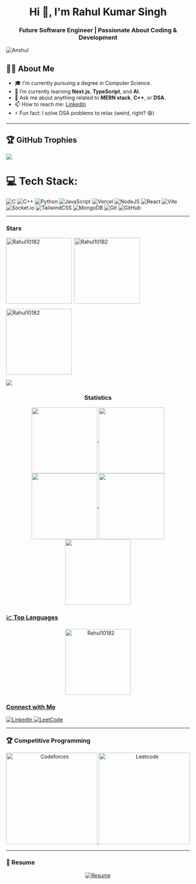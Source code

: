 <h1 align="center">Hi 👋, I'm Rahul Kumar Singh</h1>
<h3 align="center">Future Software Engineer | Passionate About Coding & Development</h3>

<p align="left"> 
  <img src="https://komarev.com/ghpvc/?username=Rahul10182&label=Profile%20views&color=0e75b6&style=flat" alt="Anshul" /> 
</p>

## 🙋‍♂️ About Me

- 🎓 I'm currently pursuing a degree in Computer Science.
- 🌱 I’m currently learning **Next.js**, **TypeScript**, and **AI**.
- 💬 Ask me about anything related to **MERN stack**, **C++**, or **DSA**.
- 📫 How to reach me: [LinkedIn](https://www.linkedin.com/in/rahul-kumar-singh-3054862a6/)
- ⚡ Fun fact: I solve DSA problems to relax (weird, right? 😄)

---
## 🏆 GitHub Trophies
![](https://github-profile-trophy.vercel.app/?username=Rahul10182&theme=default&no-frame=true&no-bg=false&margin-w=4)

# 💻 Tech Stack:
![C](https://img.shields.io/badge/c-%2300599C.svg?style=flat&logo=c&logoColor=white) 
![C++](https://img.shields.io/badge/c++-%2300599C.svg?style=flat&logo=c%2B%2B&logoColor=white) 
![Python](https://img.shields.io/badge/python-3670A0?style=flat&logo=python&logoColor=ffdd54) 
![JavaScript](https://img.shields.io/badge/javascript-%23323330.svg?style=flat&logo=javascript&logoColor=%23F7DF1E) 
![Vercel](https://img.shields.io/badge/vercel-%23000000.svg?style=flat&logo=vercel&logoColor=white) 
![NodeJS](https://img.shields.io/badge/node.js-6DA55F?style=flat&logo=node.js&logoColor=white) 
![React](https://img.shields.io/badge/react-%2320232a.svg?style=flat&logo=react&logoColor=%2361DAFB) 
![Vite](https://img.shields.io/badge/vite-%23646CFF.svg?style=flat&logo=vite&logoColor=white) 
![Socket.io](https://img.shields.io/badge/Socket.io-black?style=flat&logo=socket.io&badgeColor=010101) 
![TailwindCSS](https://img.shields.io/badge/tailwindcss-%2338B2AC.svg?style=flat&logo=tailwind-css&logoColor=white) 
![MongoDB](https://img.shields.io/badge/MongoDB-%234ea94b.svg?style=flat&logo=mongodb&logoColor=white)
![Git](https://img.shields.io/badge/git-%23F05033.svg?style=flat&logo=git&logoColor=white) 
![GitHub](https://img.shields.io/badge/github-%23121011.svg?style=flat&logo=github&logoColor=white)

---

<h3 align="left">Stars</h3>
<img align="left" height="180em" src="https://github-readme-stats.vercel.app/api/top-langs/?username=Rahul10182&layout=compact&theme=vision-friendly-dark&include_all_commits=true&count_private=true" alt="Rahul10182" />

<p>&nbsp;<img align="center" height="180em" src="https://github-readme-stats.vercel.app/api?username=Rahul10182&theme=calm_pink&hide_border=false&include_all_commits=true&count_private=true" alt="Rahul10182" /></p>

<p><img align="center" height="180em" src="https://github-readme-streak-stats.herokuapp.com/?user=Rahul10182&theme=vue-dark" alt="Rahul10182" /></p>

<img src="https://user-images.githubusercontent.com/73097560/115834477-dbab4500-a447-11eb-908a-139a6edaec5c.gif"><h3 align="center">Statistics</h3>
<div align="center">
<a href="https://github.com/Rahul10182">
<img align="center" src="http://github-profile-summary-cards.vercel.app/api/cards/stats?username=Rahul10182&theme=2077" height="180em" />
<img align="center" src="http://github-profile-summary-cards.vercel.app/api/cards/most-commit-language?username=Rahul10182&theme=2077" height="180em" />
<img align="center" src="http://github-profile-summary-cards.vercel.app/api/cards/repos-per-language?username=Rahul10182&theme=2077" height="180em" />
<img align="center" src="http://github-profile-summary-cards.vercel.app/api/cards/productive-time?username=Rahul10182&theme=2077" height="180em" />
<img align="center" src="http://github-profile-summary-cards.vercel.app/api/cards/profile-details?username=Rahul10182&theme=2077" height="180em" />
</div>

<h3 align="left">📈 Top Languages</h3>
<p align="center">
  <img height="180em" src="https://github-readme-stats.vercel.app/api/top-langs/?username=Rahul10182&layout=compact&theme=vision-friendly-dark&include_all_commits=true&count_private=true" alt="Rahul10182" />
</p>

<h3 align="left">Connect with Me</h3>
<p align="left">
  <a href="https://www.linkedin.com/in/rahul-kumar-singh-3054862a6/" target="_blank">
    <img src="https://img.shields.io/badge/LinkedIn-%230077B5.svg?style=for-the-badge&logo=linkedin&logoColor=white" alt="LinkedIn">
  </a>
  <a href="https://leetcode.com/u/Rahulkrsingh3228" target="_blank">
    <img src="https://img.shields.io/badge/LeetCode-%23FFA116.svg?style=for-the-badge&logo=leetcode&logoColor=white" alt="LeetCode">
  </a>
</p>

---

<h3 align="left">🏆 Competitive Programming</h3>
<p align="center">
  <a href="https://codeforces.com/profile/Champ657" target="_blank">
    <img src="https://codeforces-readme-stats.vercel.app/api/card?username=Champ657" alt="Codeforces" height="250" />
  </a>
  <a href="https://leetcode.com/Rahulkrsingh3228" target="_blank">
    <img src="https://leetcard.jacoblin.cool/Rahulkrsingh3228?ext=contest" alt="Leetcode" height="250" />
  </a>
</p>

---

<h3 align="left">📝 Resume</h3>
<p align="center">
  <a href="#" target="_blank">
    <img src="https://img.shields.io/badge/Resume-View%20Here-%230077B5?style=for-the-badge&logo=google-drive&logoColor=white" alt="Resume">
  </a>
</p>
